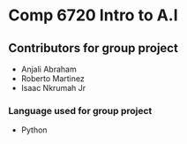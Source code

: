 # Comp 6720 Intro to A.I

## Contributors for group project
- Anjali Abraham
- Roberto Martinez
- Isaac Nkrumah Jr 

### Language used for group project 
- Python
